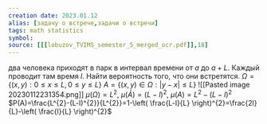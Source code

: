 ```yaml
---
creation date: 2023.01.12
alias: [задачу о встрече,задачи о встречи]
tags: math statistics
symbol:
source: [[[lobuzov_TVIMS_semester_5_merged_ocr.pdf]],18]
---
```

два человека приходят в парк в интервал времени от $a$ до $a+L$. Каждый проводит там время $l$. Найти вероятность того, что они встретятся.
$\Omega=\left\{ (x,y):0\leq x\leq L,0\leq y\leq L \right\}$
$A=\left\{ (x,y)\in{\Omega}:| y-x|\leq L \right\}$
![[Pasted image 20230112231354.png]]
$\mu(\Omega)=L^{2}$, $\mu(\bar{A})=(L-l)^{2}$, $\mu(A)=L^{2}-(L-l)^{2}$
$P(A)=\frac{L^{2}-(L-l)^{2}}{L^{2}}=1-\left( \frac{L-l}{L} \right)^{2}=\frac{2l}{L}-\left( \frac{l}{L} \right)^{2}$